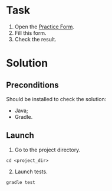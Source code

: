 # Task

1. Open the [Practice Form](https://demoqa.com/automation-practice-form).
2. Fill this form.
3. Check the result.

# Solution

## Preconditions

Should be installed to check the solution:
- Java;
- Gradle.

## Launch
1. Go to the project directory.
```
cd <project_dir>
```
2. Launch tests.
```
gradle test
```
